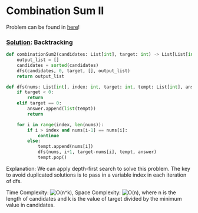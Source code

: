 # Combination Sum II

Problem can be found in [here](https://leetcode.com/problems/combination-sum-ii/)!

### [Solution](/Backtracking/40-CombinationSumII/solution.py): Backtracking

```python
def combinationSum2(candidates: List[int], target: int) -> List[List[int]]:
    output_list = []
    candidates = sorted(candidates)
    dfs(candidates, 0, target, [], output_list)
    return output_list

def dfs(nums: List[int], index: int, target: int, tempt: List[int], answer: List[List[int]]) -> None:
    if target < 0:
        return
    elif target == 0:
        answer.append(list(tempt))
        return

    for i in range(index, len(nums)):
        if i > index and nums[i-1] == nums[i]:
            continue
        else:
            tempt.append(nums[i])
            dfs(nums, i+1, target-nums[i], tempt, answer)
            tempt.pop()
```

Explanation: We can apply depth-first search to solve this problem. The key to avoid duplicated solutions is to pass in a variable index in each iteration of dfs.

Time Complexity: ![O(n^k)](<https://latex.codecogs.com/svg.image?\inline&space;O(n^k)>), Space Complexity: ![O(n)](<https://latex.codecogs.com/svg.image?\inline&space;O(n)>), where n is the length of candidates and k is the value of target divided by the minimum value in candidates.
